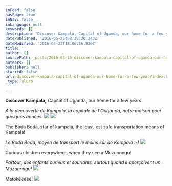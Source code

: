 ```yaml
---
inFeed: false
hasPage: true
inNav: false
inLanguage: null
keywords: []
description: 'Discover Kampala, Capital of Uganda, our home for a few years '
datePublished: '2016-05-25T08:38:20.343Z'
dateModified: '2016-05-23T18:06:16.820Z'
title: ''
author: []
sourcePath: _posts/2016-05-15-discover-kampala-capital-of-uganda-our-home-for-a-few-year.md
authors: []
publisher: null
starred: false
url: discover-kampala-capital-of-uganda-our-home-for-a-few-year/index.html
_type: Blurb

---
```

**Discover Kampala,** Capital of Uganda, our home for a few years 

_A la découverte de Kampala, la capitale de l'Ouganda, notre maison pour quelques années._
![](https://the-grid-user-content.s3-us-west-2.amazonaws.com/8c47abc9-dd11-44ad-b511-7753e4e224a0.jpg)
![](https://the-grid-user-content.s3-us-west-2.amazonaws.com/634a445f-c730-4c3d-b6bf-a8e43e720cc1.jpg)

The Boda Boda, star of kampala, the least-est safe transportation means of Kampala!

_Le Boda Boda, moyen de transport le moins sûr de Kampala :-)_
![](https://the-grid-user-content.s3-us-west-2.amazonaws.com/5a0bab26-9789-4f30-a7bd-3cdbc11acdeb.jpg)

Curious children everywhere, when they see a Muzunnngu!

_Partout, des enfants curieux et souriants, surtout quand il aperçoivent un Muzunnngu!_
![](https://the-grid-user-content.s3-us-west-2.amazonaws.com/d9f953dc-f412-43dd-9043-82482e393d96.jpg)

Matokééééé!
![](https://the-grid-user-content.s3-us-west-2.amazonaws.com/79259005-57dc-462b-aae3-4b6a56c688b9.jpg)